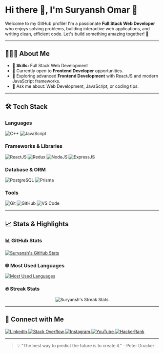 # Hi there 👋, I'm Suryansh Omar 🌼

Welcome to my GitHub profile! I'm a passionate **Full Stack Web Developer** who enjoys solving problems, building interactive web applications, and writing clean, efficient code. Let's build something amazing together! 🚀

---

## 👨🏻‍💻 About Me

- 🌟 **Skills:** Full Stack Web Development
- 🔭 Currently open to **Frontend Developer** opportunities.
- 🌱 Exploring advanced **Frontend Development** with ReactJS and modern JavaScript frameworks.
- 💬 Ask me about: Web Development, JavaScript, or coding tips.

---

## 🛠 Tech Stack

### Languages
![C++](https://img.shields.io/badge/C++-%2300599C.svg?style=for-the-badge&logo=c%2B%2B&logoColor=white)
![JavaScript](https://img.shields.io/badge/JavaScript-%23323330.svg?style=for-the-badge&logo=javascript&logoColor=%23F7DF1E)

### Frameworks & Libraries
![ReactJS](https://img.shields.io/badge/ReactJS-%2320232a.svg?style=for-the-badge&logo=react&logoColor=%2361DAFB)
![Redux](https://img.shields.io/badge/Redux-%23593d88.svg?style=for-the-badge&logo=redux&logoColor=white)
![NodeJS](https://img.shields.io/badge/NodeJS-%23339933.svg?style=for-the-badge&logo=node.js&logoColor=white)
![ExpressJS](https://img.shields.io/badge/ExpressJS-%23000000.svg?style=for-the-badge&logo=express&logoColor=white)

### Database & ORM
![PostgreSQL](https://img.shields.io/badge/PostgreSQL-%23316192.svg?style=for-the-badge&logo=postgresql&logoColor=white)
![Prisma](https://img.shields.io/badge/Prisma-%2300C6FF.svg?style=for-the-badge&logo=prisma&logoColor=white)

### Tools
![Git](https://img.shields.io/badge/Git-%23F05033.svg?style=for-the-badge&logo=git&logoColor=white)
![GitHub](https://img.shields.io/badge/GitHub-%23121011.svg?style=for-the-badge&logo=github&logoColor=white)
![VS Code](https://img.shields.io/badge/VS%20Code-%23007ACC.svg?style=for-the-badge&logo=visual-studio-code&logoColor=white)

---

## 📈 Stats & Highlights

### 📊 GitHub Stats
<a href="https://github-readme-stats.vercel.app/api?username=suryyanshomar44&show_icons=true&theme=radical">
  <img align="center" src="https://github-readme-stats.vercel.app/api?username=suryyanshomar44&show_icons=true&theme=radical" alt="Suryansh's GitHub Stats" />
</a>

### 🌐 Most Used Languages
<a href="https://github-readme-stats.vercel.app/api/top-langs/?username=suryyanshomar44&layout=compact&theme=radical">
  <img align="center" src="https://github-readme-stats.vercel.app/api/top-langs/?username=suryyanshomar44&layout=compact&theme=radical" alt="Most Used Languages" />
</a>

### 🔥 Streak Stats
<p align="center">
  <img src="https://github-readme-streak-stats.herokuapp.com/?user=suryyanshomar44&theme=black-ice" alt="Suryansh's Streak Stats" />
</p>

---

## 🤝 Connect with Me

<a href="https://www.linkedin.com/in/suryansh-omar" target="_blank">
  <img align="center" src="https://img.shields.io/badge/LinkedIn-%230077B5.svg?style=for-the-badge&logo=linkedin&logoColor=white" alt="LinkedIn" />
</a>
<a href="https://stackoverflow.com/users/12345678/suryansh-omar" target="_blank">
  <img align="center" src="https://img.shields.io/badge/StackOverflow-%23F58025.svg?style=for-the-badge&logo=stackoverflow&logoColor=white" alt="Stack Overflow" />
</a>
<a href="https://instagram.com/suryansh.omar" target="_blank">
  <img align="center" src="https://img.shields.io/badge/Instagram-%23E4405F.svg?style=for-the-badge&logo=instagram&logoColor=white" alt="Instagram" />
</a>
<a href="https://www.youtube.com/channel/UCCcHYWBHE6zBL8pRf2TVrTg" target="_blank">
  <img align="center" src="https://img.shields.io/badge/YouTube-%23FF0000.svg?style=for-the-badge&logo=youtube&logoColor=white" alt="YouTube" />
</a>
<a href="https://www.hackerrank.com/suryyanshomar44" target="_blank">
  <img align="center" src="https://img.shields.io/badge/HackerRank-%232EC866.svg?style=for-the-badge&logo=hackerrank&logoColor=white" alt="HackerRank" />
</a>

---

> 💡 "The best way to predict the future is to create it." - Peter Drucker
